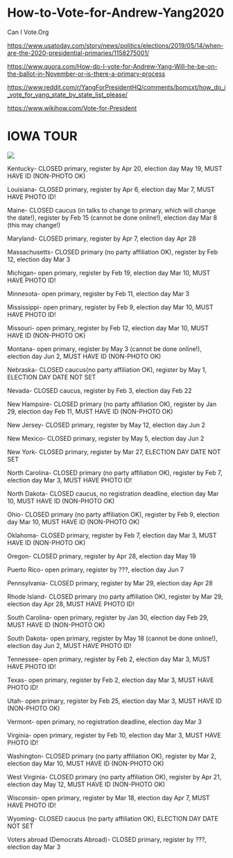 # How-to-Vote-for-Andrew-Yang2020
Can I Vote.Org

https://www.usatoday.com/story/news/politics/elections/2019/05/14/when-are-the-2020-presidential-primaries/1158275001/

https://www.quora.com/How-do-I-vote-for-Andrew-Yang-Will-he-be-on-the-ballot-in-November-or-is-there-a-primary-process

https://www.reddit.com/r/YangForPresidentHQ/comments/bomcxt/how_do_i_vote_for_yang_state_by_state_list_please/

https://www.wikihow.com/Vote-for-President

# IOWA TOUR

![](https://upload.wikimedia.org/wikipedia/commons/thumb/6/66/Andrew_Yang_Iowa_Tour%2C_January_and_February_2020.png/1200px-Andrew_Yang_Iowa_Tour%2C_January_and_February_2020.png)

Kentucky- CLOSED primary, register by Apr 20, election day May 19, MUST HAVE ID (NON-PHOTO OK)

Louisiana- CLOSED primary, register by Apr 6, election day Mar 7, MUST HAVE PHOTO ID!

Maine- CLOSED caucus (in talks to change to primary, which will change the date!), register by Feb 15 (cannot be done online!), election day Mar 8 (this may change!)

Maryland- CLOSED primary, register by Apr 7, election day Apr 28

Massachusetts- CLOSED primary (no party affiliation OK), register by Feb 12, election day Mar 3

Michigan- open primary, register by Feb 19, election day Mar 10, MUST HAVE PHOTO ID!

Minnesota- open primary, register by Feb 11, election day Mar 3

Mississippi- open primary, register by Feb 9, election day Mar 10, MUST HAVE PHOTO ID!

Missouri- open primary, register by Feb 12, election day Mar 10, MUST HAVE ID (NON-PHOTO OK)

Montana- open primary, register by May 3 (cannot be done online!), election day Jun 2, MUST HAVE ID (NON-PHOTO OK)

Nebraska- CLOSED caucus(no party affiliation OK), register by May 1, ELECTION DAY DATE NOT SET

Nevada- CLOSED caucus, register by Feb 3, election day Feb 22

New Hampsire- CLOSED primary (no party affiliation OK), register by Jan 29, election day Feb 11, MUST HAVE ID (NON-PHOTO OK)

New Jersey- CLOSED primary, register by May 12, election day Jun 2

New Mexico- CLOSED primary, register by May 5, election day Jun 2

New York- CLOSED primary, register by Mar 27, ELECTION DAY DATE NOT SET

North Carolina- CLOSED primary (no party affiliation OK), register by Feb 7, election day Mar 3, MUST HAVE PHOTO ID!

North Dakota- CLOSED caucus, no registration deadline, election day Mar 10, MUST HAVE ID (NON-PHOTO OK)

Ohio- CLOSED primary (no party affiliation OK), register by Feb 9, election day Mar 10, MUST HAVE ID (NON-PHOTO OK)

Oklahoma- CLOSED primary, register by Feb 7, election day Mar 3, MUST HAVE ID (NON-PHOTO OK)

Oregon- CLOSED primary, register by Apr 28, election day May 19

Puerto Rico- open primary, register by ???, election day Jun 7

Pennsylvania- CLOSED primary, register by Mar 29, election day Apr 28

Rhode Island- CLOSED primary (no party affiliation OK), register by Mar 29, election day Apr 28, MUST HAVE PHOTO ID!

South Carolina- open primary, register by Jan 30, election day Feb 29, MUST HAVE ID (NON-PHOTO OK)

South Dakota- open primary, register by May 18 (cannot be done online!), election day Jun 2, MUST HAVE PHOTO ID!

Tennessee- open primary, register by Feb 2, election day Mar 3, MUST HAVE PHOTO ID!

Texas- open primary, register by Feb 2, election day Mar 3, MUST HAVE PHOTO ID!

Utah- open primary, register by Feb 25, election day Mar 3, MUST HAVE ID (NON-PHOTO OK)

Vermont- open primary, no registration deadline, election day Mar 3

Virginia- open primary, register by Feb 10, election day Mar 3, MUST HAVE PHOTO ID!

Washington- CLOSED primary (no party affiliation OK), register by Mar 2, election day Mar 10, MUST HAVE ID (NON-PHOTO OK)

West Virginia- CLOSED primary (no party affiliation OK), register by Apr 21, election day May 12, MUST HAVE ID (NON-PHOTO OK)

Wisconsin- open primary, register by Mar 18, election day Apr 7, MUST HAVE PHOTO ID!

Wyoming- CLOSED caucus (no party affiliation OK), ELECTION DAY DATE NOT SET

Voters abroad (Democrats Abroad)- CLOSED primary, register by ???, election day Mar 3


